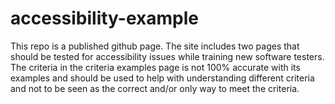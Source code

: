 # accessibility-example

This repo is a published github page. The site includes two pages that should be tested for accessibility issues while training new software testers. The criteria in the criteria examples page is not 100% accurate with its examples and should be used to help with understanding different criteria and not to be seen as the correct and/or only way to meet the criteria.
